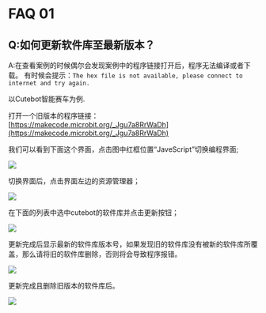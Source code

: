 ﻿# FAQ 01
## Q:如何更新软件库至最新版本？
A:在查看案例的时候偶尔会发现案例中的程序链接打开后，程序无法编译或者下载。
有时候会提示：`The hex file is not available, please connect to internet and try again.`

以Cutebot智能赛车为例.

打开一个旧版本的程序链接：[https://makecode.microbit.org/_Jgu7a8RrWaDh](https://makecode.microbit.org/_Jgu7a8RrWaDh)

我们可以看到下面这个界面，点击图中红框位置“JaveScript”切换编程界面;

![](https://wiki-media-ef.oss-cn-hongkong.aliyuncs.com/docs/microbit/faq/images/FAQ-microbit-01-01.png)

切换界面后，点击界面左边的资源管理器；

![](https://wiki-media-ef.oss-cn-hongkong.aliyuncs.com/docs/microbit/faq/images/FAQ-microbit-01-02.png)

在下面的列表中选中cutebot的软件库并点击更新按钮；

![](https://wiki-media-ef.oss-cn-hongkong.aliyuncs.com/docs/microbit/faq/images/FAQ-microbit-01-03.png)

更新完成后显示最新的软件库版本号，如果发现旧的软件库没有被新的软件库所覆盖，那么请将旧的软件库删除，否则将会导致程序报错。

![](https://wiki-media-ef.oss-cn-hongkong.aliyuncs.com/docs/microbit/faq/images/FAQ-microbit-01-04.png)

更新完成且删除旧版本的软件库后。

![](https://wiki-media-ef.oss-cn-hongkong.aliyuncs.com/docs/microbit/faq/images/FAQ-microbit-01-05.png)


